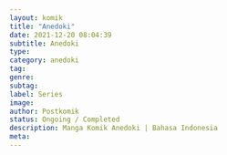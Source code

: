```yaml
---
layout: komik
title: "Anedoki"
date: 2021-12-20 08:04:39
subtitle: Anedoki
type: 
category: anedoki
tag: 
genre: 
subtag: 
label: Series
image: 
author: Postkomik
status: Ongoing / Completed
description: Manga Komik Anedoki | Bahasa Indonesia
meta: 
---
```

